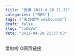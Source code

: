 ```yaml
---
title: "微博 2011.4.28 21:37"
categories: ["嘀咕"]
tags: ["来自微博 weibo.com"]
draft: false
slug: "roQwVu"
date: "2011-04-28 21:37:00"
---
```


<p>爱啦啦 O网页链接 ​​​​</p>

